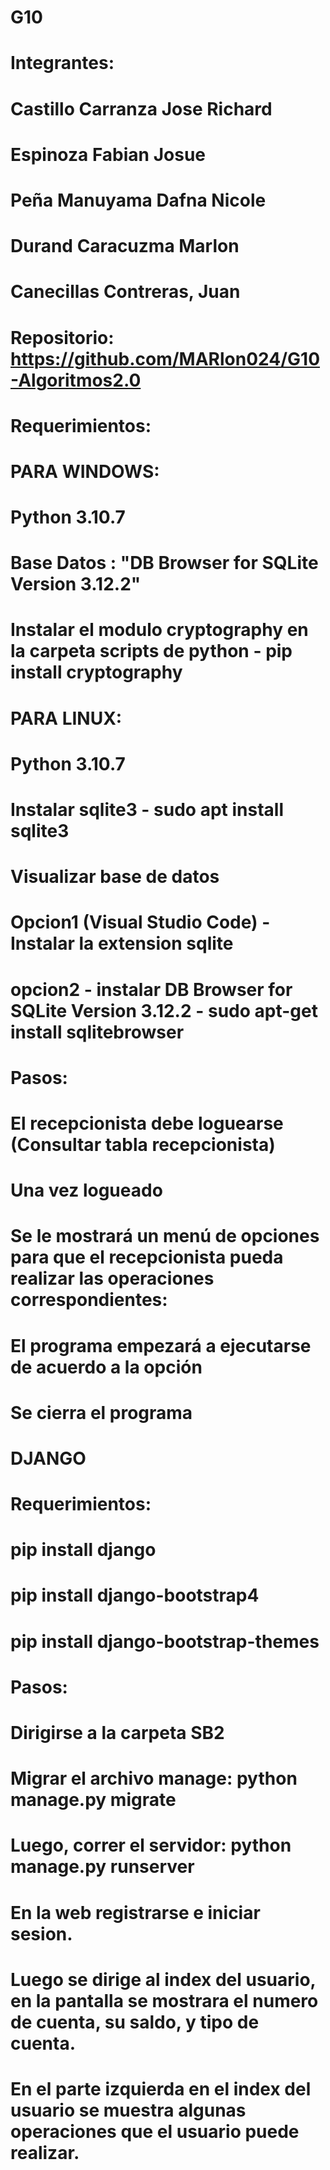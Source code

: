 # G10
# Integrantes:
# Castillo Carranza Jose Richard
# Espinoza Fabian Josue
# Peña Manuyama Dafna Nicole
# Durand Caracuzma Marlon
# Canecillas Contreras, Juan

# Repositorio: https://github.com/MARlon024/G10-Algoritmos2.0

# Requerimientos:

# PARA WINDOWS:
# Python 3.10.7
# Base Datos : "DB Browser for SQLite Version 3.12.2"
# Instalar el modulo cryptography en la carpeta scripts de python - pip install cryptography


# PARA LINUX:
# Python 3.10.7
# Instalar sqlite3 - sudo apt install sqlite3
# Visualizar base de datos
# Opcion1 (Visual Studio Code) - Instalar la extension sqlite
# opcion2 - instalar DB Browser for SQLite Version 3.12.2 - sudo apt-get install sqlitebrowser

# Pasos:
# El recepcionista debe loguearse (Consultar tabla recepcionista)
# Una vez logueado
#   Se le mostrará un menú de opciones para que el recepcionista pueda realizar las operaciones correspondientes:
#   El programa empezará a ejecutarse de acuerdo a la opción
#   Se cierra el programa

# DJANGO

# Requerimientos:

# pip install django
# pip install django-bootstrap4
# pip install django-bootstrap-themes

# Pasos:
# Dirigirse a la carpeta SB2
# Migrar el archivo manage: python manage.py migrate
# Luego, correr el servidor: python manage.py runserver
# En la web registrarse e iniciar sesion.
# Luego se dirige al index del usuario, en la pantalla se mostrara el numero de cuenta, su saldo, y tipo de cuenta.
# En el parte izquierda en el index del usuario se muestra algunas operaciones que el usuario puede realizar.
